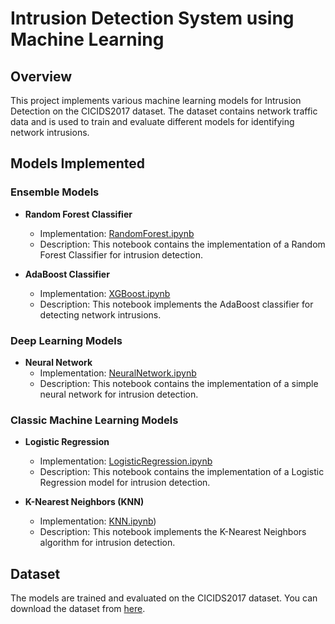# Intrusion Detection System using Machine Learning

## Overview

This project implements various machine learning models for Intrusion Detection on the CICIDS2017 dataset. The dataset contains network traffic data and is used to train and evaluate different models for identifying network intrusions.

## Models Implemented

### Ensemble Models

- **Random Forest Classifier**
  - Implementation: [RandomForest.ipynb](./random_forest_cicids2017.ipynb)
  - Description: This notebook contains the implementation of a Random Forest Classifier for intrusion detection.

- **AdaBoost Classifier**
  - Implementation: [XGBoost.ipynb](./AdaBoost.ipynb)
  - Description: This notebook implements the AdaBoost classifier for detecting network intrusions.

### Deep Learning Models

- **Neural Network**
  - Implementation: [NeuralNetwork.ipynb](./NeuralNetwork.ipynb)
  - Description: This notebook contains the implementation of a simple neural network for intrusion detection.


### Classic Machine Learning Models

- **Logistic Regression**
  - Implementation: [LogisticRegression.ipynb](./LogisticRegression.ipynb)
  - Description: This notebook contains the implementation of a Logistic Regression model for intrusion detection.

- **K-Nearest Neighbors (KNN)**
  - Implementation: [KNN.ipynb](./KNN%20CICIDS%202017.ipynb))
  - Description: This notebook implements the K-Nearest Neighbors algorithm for intrusion detection.

## Dataset

The models are trained and evaluated on the CICIDS2017 dataset. You can download the dataset from [here](link_to_dataset).

